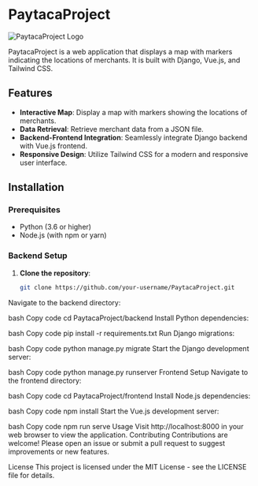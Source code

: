 # PaytacaProject

![PaytacaProject Logo](https://example.com/logo.png)

PaytacaProject is a web application that displays a map with markers indicating the locations of merchants. It is built with Django, Vue.js, and Tailwind CSS.

## Features

- **Interactive Map**: Display a map with markers showing the locations of merchants.
- **Data Retrieval**: Retrieve merchant data from a JSON file.
- **Backend-Frontend Integration**: Seamlessly integrate Django backend with Vue.js frontend.
- **Responsive Design**: Utilize Tailwind CSS for a modern and responsive user interface.

## Installation

### Prerequisites

- Python (3.6 or higher)
- Node.js (with npm or yarn)

### Backend Setup

1. **Clone the repository**:

   ```bash
   git clone https://github.com/your-username/PaytacaProject.git
Navigate to the backend directory:

bash
Copy code
cd PaytacaProject/backend
Install Python dependencies:

bash
Copy code
pip install -r requirements.txt
Run Django migrations:

bash
Copy code
python manage.py migrate
Start the Django development server:

bash
Copy code
python manage.py runserver
Frontend Setup
Navigate to the frontend directory:

bash
Copy code
cd PaytacaProject/frontend
Install Node.js dependencies:

bash
Copy code
npm install
Start the Vue.js development server:

bash
Copy code
npm run serve
Usage
Visit http://localhost:8000 in your web browser to view the application.
Contributing
Contributions are welcome! Please open an issue or submit a pull request to suggest improvements or new features.

License
This project is licensed under the MIT License - see the LICENSE file for details.
